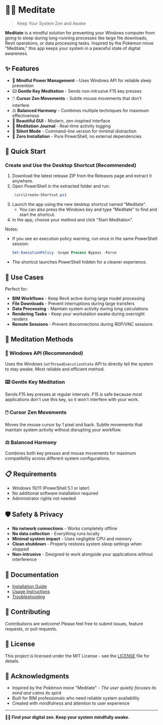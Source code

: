 # 🧘‍♂️ Meditate

> Keep Your System Zen and Awake

**Meditate** is a mindful solution for preventing your Windows computer from going to sleep during long-running processes like large file downloads, Revit operations, or data processing tasks. Inspired by the Pokémon move "Meditate," this app keeps your system in a peaceful state of digital awareness.

## ✨ Features

- 🔮 **Mindful Power Management** - Uses Windows API for reliable sleep prevention
- ⌨️ **Gentle Key Meditation** - Sends non-intrusive F15 key presses
- 🖱️ **Cursor Zen Movements** - Subtle mouse movements that don't interfere
- ⚖️ **Balanced Harmony** - Combines multiple techniques for maximum effectiveness
- 🎨 **Beautiful GUI** - Modern, zen-inspired interface
- 📝 **Meditation Journal** - Real-time activity logging
- 🤫 **Silent Mode** - Command-line version for minimal distraction
- 🚀 **Zero Installation** - Pure PowerShell, no external dependencies

## 🚀 Quick Start

### Create and Use the Desktop Shortcut (Recommended)
1. Download the latest release ZIP from the Releases page and extract it anywhere.
2. Open PowerShell in the extracted folder and run:
   ```powershell
   .\src\Create-Shortcut.ps1
   ```
3. Launch the app using the new desktop shortcut named "Meditate".
   - You can also press the Windows key and type "Meditate" to find and start the shortcut.
4. In the app, choose your method and click "Start Meditation".

Notes:
- If you see an execution policy warning, run once in the same PowerShell session:
  ```powershell
  Set-ExecutionPolicy -Scope Process Bypass -Force
  ```
- The shortcut launches PowerShell hidden for a cleaner experience.

## 🎯 Use Cases

Perfect for:
- **BIM Workflows** - Keep Revit active during large model processing
- **File Downloads** - Prevent interruptions during large transfers
- **Data Processing** - Maintain system activity during long calculations
- **Rendering Tasks** - Keep your workstation awake during overnight renders
- **Remote Sessions** - Prevent disconnections during RDP/VNC sessions

## 🧘 Meditation Methods

### 🔮 Windows API (Recommended)
Uses the Windows `SetThreadExecutionState` API to directly tell the system to stay awake. Most reliable and efficient method.

### ⌨️ Gentle Key Meditation
Sends F15 key presses at regular intervals. F15 is safe because most applications don't use this key, so it won't interfere with your work.

### 🖱️ Cursor Zen Movements
Moves the mouse cursor by 1 pixel and back. Subtle movements that maintain system activity without disrupting your workflow.

### ⚖️ Balanced Harmony
Combines both key presses and mouse movements for maximum compatibility across different system configurations.

## 📋 Requirements

- Windows 10/11 (PowerShell 5.1 or later)
- No additional software installation required
- Administrator rights not needed

## 🛡️ Safety & Privacy

- **No network connections** - Works completely offline
- **No data collection** - Everything runs locally
- **Minimal system impact** - Uses negligible CPU and memory
- **Clean shutdown** - Properly restores system sleep settings when stopped
- **Non-intrusive** - Designed to work alongside your applications without interference

## 📖 Documentation

- [Installation Guide](docs/installation.md)
- [Usage Instructions](docs/usage.md)
- [Troubleshooting](docs/troubleshooting.md)

## 🤝 Contributing

Contributions are welcome! Please feel free to submit issues, feature requests, or pull requests.

## 📄 License

This project is licensed under the MIT License - see the [LICENSE](LICENSE) file for details.

## 🙏 Acknowledgments

- Inspired by the Pokémon move "Meditate" - *The user quietly focuses its mind and calms its spirit*
- Built for BIM professionals who need reliable system availability
- Created with mindfulness and attention to user experience

---

**🧘‍♂️ Find your digital zen. Keep your system mindfully awake.**
